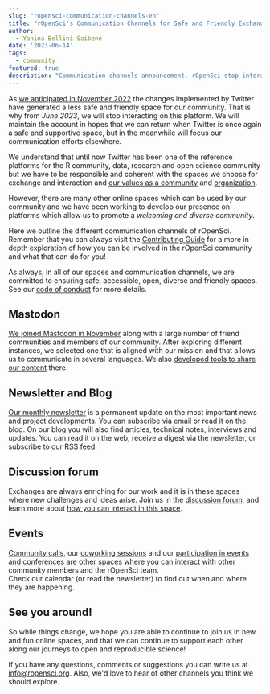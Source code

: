 ```yaml
---
slug: "ropensci-communication-channels-en"
title: "rOpenSci's Communication Channels for Safe and Friendly Exchange"
author:
  - Yanina Bellini Saibene
date: '2023-06-14'
tags:
  - community
featured: true
description: "Communication channels announcement. rOpenSci stop interacting on Twitter, bu we can meet in many other spaces."
---
```


As [we anticipated in November 2022](/blog/2022/11/16/mastodon-en) the changes implemented by Twitter have generated a less safe and friendly space for our community.  That is why from _June 2023_, we will stop interacting on this platform. We will maintain the account in hopes that we can return when Twitter is once again a safe and supportive space, but in the meanwhile will focus our communication efforts elsewhere.

We understand that until now Twitter has been one of the reference platforms for the R community, data, research and open science community but we have to be responsible and 
coherent with the spaces we choose for exchange and interaction and [our values as a community](/code-of-conduct/) and [organization](/about/).

However, there are many other online spaces which can be used by our community and we have been working to develop our presence on platforms which allow us to promote a _welcoming and diverse community_.

Here we outline the different communication channels of rOpenSci. Remember that you can always visit the [Contributing Guide](https://contributing.ropensci.org/resources.html#channels) for a more in depth exploration of how you can be involved in the rOpenSci community and what that can do for you!

As always, in all of our spaces and communication channels, we are committed to ensuring safe, accessible, open, diverse and friendly spaces. See our [code of conduct](/code-of-conduct/) for more details.

## Mastodon

[We joined Mastodon in November](https://hachyderm.io/@rOpenSci) along with a large number of friend communities and members of our community.
After exploring different instances, we selected one that is aligned with our mission and that allows us to communicate in several languages. We also [developed tools to share our content](/blog/2023/05/17/scheduling-mastodon/) there. 

## Newsletter and Blog

[Our monthly newsletter](/news/) is a permanent update on the most important news and project developments. You can subscribe via email or read it on the blog. 
On our blog you will also find articles, technical notes, interviews and updates. 
You can read it on the web, receive a digest via the newsletter, or subscribe to our [RSS feed](/rbloggers/index.xml).

## Discussion forum 

Exchanges are always enriching for our work and it is in these spaces where new challenges and ideas arise. Join us in the [discussion forum](https://discuss.ropensci.org/), and learn more about [how you can interact in this space](/blog/2022/01/11/ropensci-forum/). 

## Events

[Community calls](/commcalls/), our [coworking sessions](/events/) and our [participation in events and conferences](/talks/) are other spaces where you can interact with other community members and the rOpenSci team.  
Check our calendar (or read the newsletter) to find out when and where they are happening. 


## See you around!
So while things change, we hope you are able to continue to join us in new and fun online spaces, and that we can continue to support each other along our journeys to open and reproducible science!

If you have any questions, comments or suggestions you can write us at info@ropensci.org. Also, we'd love to hear of other channels you think we should explore.